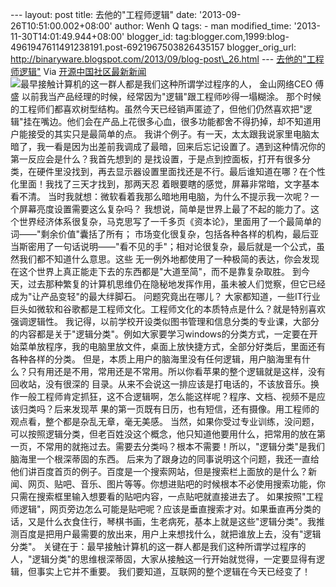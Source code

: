 --- layout: post title: 去他的"工程师逻辑" date:
'2013-09-26T10:51:00.002+08:00' author: Wenh Q tags: - man
modified\_time: '2013-11-30T14:01:49.944+08:00' blogger\_id:
tag:blogger.com,1999:blog-4961947611491238191.post-6921967503826435157
blogger\_orig\_url:
http://binaryware.blogspot.com/2013/09/blog-post\_26.html ---
[去他的"工程师逻辑"](http://www.oschina.net/news/44513/engineer-logic)
Via [开源中国社区最新新闻](http://www.oschina.net/?from=rss)
![](http://static.oschina.net/uploads/img/201309/25092941_4K3P.jpg "最早接触计算机的这一群人都是我们这种所谓学过程序的人，")
金山网络CEO 傅盛
以前我当产品经理的时候，经常因为"逻辑"跟工程师吵得一塌糊涂。
那个时候的工程师们都喜欢树型结构。虽然今天已经销声匿迹了，但他们仍然喜欢把"逻辑"挂在嘴边。他们会在产品上花很多心血，很多功能都舍不得扔掉，却不知道用户能接受的其实只是最简单的点。
我讲个例子。有一天，太太跟我说家里电脑太暗了，我一看是因为出差前我调成了最暗，回来后忘记设置了。遇到这种情况你的第一反应会是什么？我首先想到的
是找设置，于是点到控面板，打开有很多分类，在硬件里没找到，再去显示器设置里面找还是不行。最后谁知道在哪？在个性化里面！我找了三天才找到，那两天忍
着眼要瞎的感觉，屏幕非常暗，文字基本看不清。
当时我就想：微软看着我那么暗地用电脑，为什么不提示我一次呢？一个屏幕亮度设置需要这么复杂吗？
我想说，简单是世界上最了不起的能力了。这个世界经济体系很复杂，马克思写了一千多页《资本论》，里面用了一个最简单的词——"剩余价值"囊括了所有；
市场变化很复杂，包括各种各样的机构，最后亚当斯密用了一句话说明——"看不见的手"；相对论很复杂，最后就是一个公式，虽然我们都不知道什么意思。这些
无一例外地都使用了一种极简的表达，你会发现在这个世界上真正能走下去的东西都是"大道至简"，而不是靠复杂取胜。
到今天，过去那种繁复的计算机思维仍在隐秘地发挥作用，虽未被人们觉察，但它已经成为"让产品变轻"的最大绊脚石。
问题究竟出在哪儿？
大家都知道，一些IT行业巨头如微软和谷歌都是工程师文化。工程师文化的本质特点是什么？就是特别喜欢强调逻辑性。
我记得，以前学校开设类似图书管理和信息分类的专业课，大部分的内容都是关于"逻辑分类"。例如大家要学习windows的分类方式，一定要在开始菜单放程序，我的电脑里放文件，桌面上放快捷方式，全部分好类后，里面还有各种各样的分类。
但是，本质上用户的脑海里没有任何逻辑，用户脑海里有什么？只有用还是不用，常用还是不常用。所以你看苹果的整个逻辑就是这样，没有回收站，没有很深的
目录。从来不会说这一排应该是打电话的，不该放音乐。换作一般工程师肯定抓狂，这不合逻辑啊，怎么能这样呢？程序、文档、视频不是应该归类吗？后来发现苹
果的第一页既有日历，也有短信，还有摄像。用工程师的观点看，整个都是杂乱无章，毫无美感。
当然，如果你受过专业训练，没问题，可以按照逻辑分类，但老百姓没这个概念，他只知道他要用什么，把常用的放在第一页，不常用的就拖过去。需要去分类吗？根本不需要！所以，"逻辑分类"是我们脑海里一个根深蒂固的东西。
后来为了跟身边的同事说明这个问题，我还一直给他们讲百度首页的例子。百度是一个搜索网站，但是搜索栏上面放的是什么？新闻、网页、贴吧、音乐、图片等等。你想进贴吧的时候根本不必使用搜索功能，你只需在搜索框里输入想要看的贴吧内容，一点贴吧就直接进去了。
如果按照"工程师逻辑"，网页旁边怎么可能是贴吧呢？应该是垂直搜索才对。如果垂直再分类的话，又是什么衣食住行，琴棋书画，生老病死，基本上就是这些"逻辑分类"。我推测百度是把用户最需要的放出来，用户上来想找什么，就把谁放上去，没有"逻辑分类"。
关键在于：最早接触计算机的这一群人都是我们这种所谓学过程序的人，"逻辑分类"的思维根深蒂固，大家从接触这一行开始就觉得，一定要显得有逻辑，但事实上它并不重要。
我们要知道，互联网的整个逻辑在今天已经变了！
